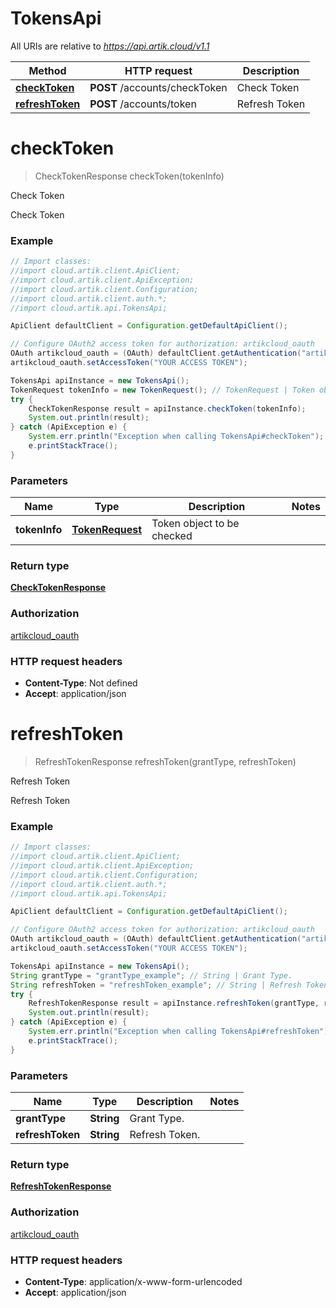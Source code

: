 # TokensApi

All URIs are relative to *https://api.artik.cloud/v1.1*

Method | HTTP request | Description
------------- | ------------- | -------------
[**checkToken**](TokensApi.md#checkToken) | **POST** /accounts/checkToken | Check Token
[**refreshToken**](TokensApi.md#refreshToken) | **POST** /accounts/token | Refresh Token


<a name="checkToken"></a>
# **checkToken**
> CheckTokenResponse checkToken(tokenInfo)

Check Token

Check Token

### Example
```java
// Import classes:
//import cloud.artik.client.ApiClient;
//import cloud.artik.client.ApiException;
//import cloud.artik.client.Configuration;
//import cloud.artik.client.auth.*;
//import cloud.artik.api.TokensApi;

ApiClient defaultClient = Configuration.getDefaultApiClient();

// Configure OAuth2 access token for authorization: artikcloud_oauth
OAuth artikcloud_oauth = (OAuth) defaultClient.getAuthentication("artikcloud_oauth");
artikcloud_oauth.setAccessToken("YOUR ACCESS TOKEN");

TokensApi apiInstance = new TokensApi();
TokenRequest tokenInfo = new TokenRequest(); // TokenRequest | Token object to be checked
try {
    CheckTokenResponse result = apiInstance.checkToken(tokenInfo);
    System.out.println(result);
} catch (ApiException e) {
    System.err.println("Exception when calling TokensApi#checkToken");
    e.printStackTrace();
}
```

### Parameters

Name | Type | Description  | Notes
------------- | ------------- | ------------- | -------------
 **tokenInfo** | [**TokenRequest**](TokenRequest.md)| Token object to be checked |

### Return type

[**CheckTokenResponse**](CheckTokenResponse.md)

### Authorization

[artikcloud_oauth](../README.md#artikcloud_oauth)

### HTTP request headers

 - **Content-Type**: Not defined
 - **Accept**: application/json

<a name="refreshToken"></a>
# **refreshToken**
> RefreshTokenResponse refreshToken(grantType, refreshToken)

Refresh Token

Refresh Token

### Example
```java
// Import classes:
//import cloud.artik.client.ApiClient;
//import cloud.artik.client.ApiException;
//import cloud.artik.client.Configuration;
//import cloud.artik.client.auth.*;
//import cloud.artik.api.TokensApi;

ApiClient defaultClient = Configuration.getDefaultApiClient();

// Configure OAuth2 access token for authorization: artikcloud_oauth
OAuth artikcloud_oauth = (OAuth) defaultClient.getAuthentication("artikcloud_oauth");
artikcloud_oauth.setAccessToken("YOUR ACCESS TOKEN");

TokensApi apiInstance = new TokensApi();
String grantType = "grantType_example"; // String | Grant Type.
String refreshToken = "refreshToken_example"; // String | Refresh Token.
try {
    RefreshTokenResponse result = apiInstance.refreshToken(grantType, refreshToken);
    System.out.println(result);
} catch (ApiException e) {
    System.err.println("Exception when calling TokensApi#refreshToken");
    e.printStackTrace();
}
```

### Parameters

Name | Type | Description  | Notes
------------- | ------------- | ------------- | -------------
 **grantType** | **String**| Grant Type. |
 **refreshToken** | **String**| Refresh Token. |

### Return type

[**RefreshTokenResponse**](RefreshTokenResponse.md)

### Authorization

[artikcloud_oauth](../README.md#artikcloud_oauth)

### HTTP request headers

 - **Content-Type**: application/x-www-form-urlencoded
 - **Accept**: application/json

